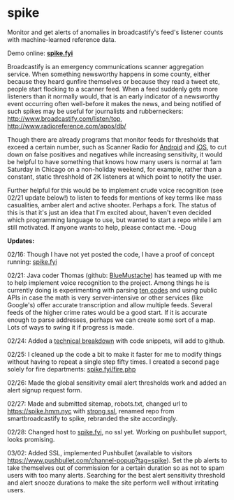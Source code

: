 # spike
Monitor and get alerts of anomalies in broadcastify's feed's listener counts with machine-learned reference data.

Demo online: <strong><a href="http://spike.fyi/">spike.fyi</a></strong>

Broadcastify is an emergency communications scanner aggregation service. When something newsworthy happens in some county, either because they heard gunfire themselves or because they read a tweet etc, people start flocking to a scanner feed. When a feed suddenly gets more listeners than it normally would, that is an early indicator of a newsworthy event occurring often well-before it makes the news, and being notified of such spikes may be useful for journalists and rubberneckers: http://www.broadcastify.com/listen/top, http://www.radioreference.com/apps/db/

Though there are already programs that monitor feeds for thresholds that exceed a certain number, such as Scanner Radio for <a href="https://play.google.com/store/apps/details?id=com.scannerradio&hl=en" title="google play link">Android</a> and <a href="https://itunes.apple.com/us/app/scanner-radio-deluxe/id498405045?mt=8" title="iTunes link">iOS</a>, to cut down on false positives and negatives while increasing sensitivity, it would be helpful to have something that knows how many users is normal at 1am Saturday in Chicago on a non-holiday weekend, for example, rather than a constant, static threshhold of 2K listeners at which point to notify the user.

Further helpful for this would be to implement crude voice recognition (see 02/21 update below!) to listen to feeds for mentions of key terms like mass casualities, amber alert and active shooter. Perhaps a fork. The status of this is that it's just an idea that I'm excited about, haven't even decided which programming language to use, but wanted to start a repo while I am still motivated. If anyone wants to help, please contact me. 
-Doug


<strong>Updates:</strong> 

02/16: Though I have not yet posted the code, I have a proof of concept running: <a href="http://spike.fyi/">spike.fyi</a>

02/21: Java coder Thomas (github: <a href="https://github.com/BlueMustache">BlueMustache</a>) has teamed up with me to help implement voice recognition to the project. Among things he is currently doing is experimenting with parsing <a href="http://wiki.radioreference.com/index.php/Expanded_APCO_10_Codes">ten codes</a> and using public APIs in case the math is very server-intensive or other services (like Google's) offer accurate transcription and allow multiple feeds. Several feeds of the higher crime rates would be a good start. If it is accurate enough to parse addresses, perhaps we can create some sort of a map. Lots of ways to swing it if progress is made.

02/24: Added a <a href="http://spike.fyi/x.php">technical breakdown</a> with code snippets, will add to github. 

02/25: I cleaned up the code a bit to make it faster for me to modify things without having to repeat a single step fifty times. I created a second page solely for fire departments: <a href="https://spike.fyi/fire.php">spike.fyi/fire.php</a>

02/26: Made the global sensitivity email alert thresholds work and added an alert signup request form. 

02/27: Made and submitted sitemap, robots.txt, changed url to https://spike.hmm.nyc with <a href="https://www.ssllabs.com/ssltest/analyze.html?d=spike.hmm.nyc&hideResults=on">strong ssl</a>, renamed repo from smartbroadcastify to spike, rebranded the site accordingly.

02/28: Changed host to <a href="http://spike.fyi">spike.fyi</a>, no ssl yet. Working on pushbullet support, looks promising. 

03/02: Added SSL, implemented Pushbullet (available to visitors https://www.pushbullet.com/channel-popup?tag=spike). Set the pb alerts to take themselves out of commission for a certain duration so as not to spam users with too many alerts. Searching for the best alert sensitivity threshold and alert snooze durations to make the site perform well without irritating users. 
